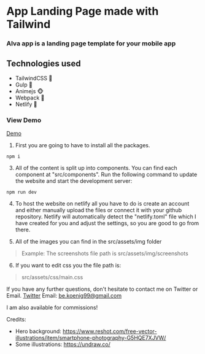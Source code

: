 # App Landing Page made with Tailwind
### Alva app is a landing page template for your mobile app

## Technologies used
- TailwindCSS :muscle:
- Gulp :person_fencing:
- Animejs :monkey_face:
- Webpack :bento:
- Netlify :mandarin:

### View Demo
[Demo](https://alvatemplate.netlify.app/)

1. First you are going to have to install all the packages.
```
npm i
```

3. All of the content is split up into components. You can find each component at "src/components".
Run the following command to update the website and start the development server: 
```
npm run dev
```

4. To host the website on netlify all you have to do is create an account and either manually upload the files or connect it with your github repository.
Netlify will automatically detect the "netlify.toml" file which I have created for you and adjust the settings, so you are good to go from there.

5. All of the images you can find in the src/assets/img folder
> Example: The screenshots file path is src/assets/img/screenshots

6. If you want to edit css you the file path is: 
> src/assets/css/main.css

If you have any further questions, don't hesitate to contact me on Twitter or Email.
[Twitter](https://twitter.com/benwkoenig)
Email: be.koenig99@gmail.com

I am also available for commissions!


Credits:
- Hero background: https://www.reshot.com/free-vector-illustrations/item/smartphone-photography-G5HQE7XJVW/
- Some illustrations: https://undraw.co/








